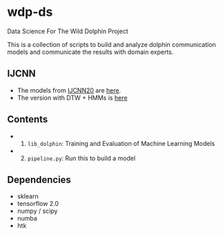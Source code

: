 # wdp-ds
Data Science For The Wild Dolphin Project

This is a collection of scripts to build and analyze dolphin communication models
and communicate the results with domain experts. 

## IJCNN

+ The models from [IJCNN20](https://arxiv.org/abs/2005.07623) are [here](https://github.com/dkohlsdorf/wdp-ds/tree/v4.0/).
+ The version with DTW + HMMs is [here](https://github.com/dkohlsdorf/wdp-ds/tree/denise_semi_happy)

## Contents

+ 1) `lib_dolphin`: Training and Evaluation of Machine Learning Models
+ 2) `pipeline.py`: Run this to build a model

## Dependencies
+ sklearn
+ tensorflow 2.0
+ numpy / scipy
+ numba
+ htk
